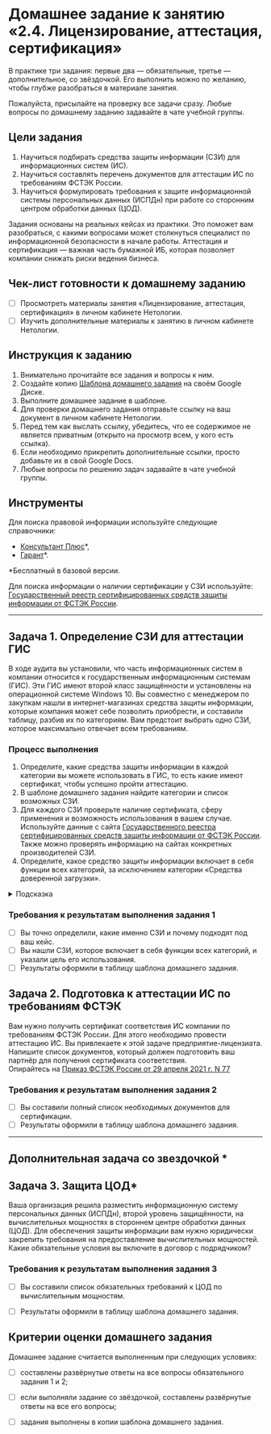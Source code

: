 # Домашнее задание к занятию «2.4. Лицензирование, аттестация, сертификация»

В практике три задания: первые два — обязательные, третье — дополнительное, со звёздочкой. Его выполнить можно по желанию, чтобы глубже разобраться в материале занятия. 

Пожалуйста, присылайте на проверку все задачи сразу. Любые вопросы по домашнему заданию задавайте в чате учебной группы.


## Цели задания
1. Научиться подбирать средства защиты информации (СЗИ) для информационных систем (ИС). 
2. Научиться составлять перечень документов для аттестации ИС по требованиям ФСТЭК России.
3. Научиться формулировать требования к защите информационной системы персональных данных (ИСПДн) при работе со сторонним центром обработки данных (ЦОД).
   
Задания основаны на реальных кейсах из практики. Это поможет вам разобраться, с какими вопросами может столкнуться специалист по информационной безопасности в начале работы. Аттестация и сертификация — важная часть бумажной ИБ, которая позволяет компании снижать риски ведения бизнеса.  


## Чек-лист готовности к домашнему заданию
- [ ] Просмотреть материалы занятия «Лицензирование, аттестация, сертификация» в личном кабинете Нетологии.
- [ ] Изучить дополнительные материалы к занятию в личном кабинете Нетологии.

## Инструкция к заданию
1. Внимательно прочитайте все задания и вопросы к ним.
2. Создайте копию [Шаблона домашнего задания](https://docs.google.com/document/d/1jSKsYmIGcDW7OVmPRu5O7DA5Sim4_T-dIBv7_ziZHdw/edit?usp=sharing) на своём Google Диске.
3. Выполните домашнее задание в шаблоне.
4. Для проверки домашнего задания отправьте ссылку на ваш документ в личном кабинете Нетологии.
5. Перед тем как выслать ссылку, убедитесь, что ее содержимое не является приватным (открыто на просмотр всем, у кого есть ссылка).
6. Если необходимо прикрепить дополнительные ссылки, просто добавьте их в свой Google Docs.
7. Любые вопросы по решению задач задавайте в чате учебной группы.

## Инструменты
Для поиска правовой информации используйте следующие справочники:
- [Консультант Плюс](https://www.consultant.ru/)*,
- [Гарант](https://www.garant.ru/)*.

*Бесплатный в базовой версии. 

Для поиска информации о наличии сертификации у СЗИ используйте:
[Государственный реестр сертифицированных средств защиты информации от ФСТЭК России](https://reestr.fstec.ru/reg3).

--- 

## Задача 1. Определение СЗИ для аттестации ГИС 

В ходе аудита вы установили, что часть информационных систем в компании относится к государственным информационным системам (ГИС). Эти ГИС имеют второй класс защищённости и установлены на операционной системе Windows 10. Вы совместно с менеджером по закупкам нашли в интернет-магазинах средства защиты информации, которые компания может себе позволить приобрести, и составили таблицу, разбив их по категориям. Вам предстоит выбрать одно СЗИ, которое максимально отвечает всем требованиям. 

### Процесс выполнения

1. Определите, какие средства защиты информации в каждой категории вы можете использовать в ГИС, то есть какие имеют сертификат, чтобы успешно пройти аттестацию. 
2. В шаблоне домашнего задания найдите категории и список возможных СЗИ. 
3. Для каждого СЗИ проверьте наличие сертификата, сферу применения и возможность использования в вашем случае. Используйте данные с сайта 
 [Государственного реестра сертифицированных средств защиты информации от ФСТЭК России](https://reestr.fstec.ru/reg3). Также можно проверять информацию на сайтах конкретных производителей СЗИ. 
4. Определите, какое средство защиты информации включает в себя функции всех категорий, за исключением категории «Средства доверенной загрузки».

<details>
    <summary>Подсказка</summary>

`Это средство защиты информации находится в категории «Средства защиты информации от несанкционированного доступа». ` 

  </details>

### Требования к результатам выполнения задания 1
- [ ] Вы точно определили, какие именно СЗИ и почему подходят под ваш кейс.
- [ ] Вы нашли СЗИ, которое включает в себя функции всех категорий, и указали цель его использования.
- [ ] Результаты оформили в таблицу шаблона домашнего задания.

## Задача 2. Подготовка к аттестации ИС по требованиям ФСТЭК

Вам нужно получить сертификат соответствия ИС компании по требованиям ФСТЭК России. Для этого необходимо провести аттестацию ИС. Вы привлекаете к этой задаче предприятие-лицензиата. Напишите список документов, который должен подготовить ваш партнёр для получения сертификата соответствия.  
Опирайтесь на [Приказ ФСТЭК России от 29 апреля 2021 г. N 77](https://u.netology.ru/backend/uploads/lms/attachments/files/data/54671/%D0%9F%D1%80%D0%B8%D0%BA%D0%B0%D0%B7_%D0%A4%D0%A1%D0%A2%D0%AD%D0%9A_%D0%A0%D0%BE%D1%81%D1%81%D0%B8%D0%B8_%D0%BE%D1%82_29_%D0%B0%D0%BF%D1%80%D0%B5%D0%BB%D1%8F_2021_%D0%B3._N_77.pdf)

### Требования к результатам выполнения задания 2
- [ ] Вы составили полный список необходимых документов для сертификации.
- [ ] Результаты оформили в таблицу шаблона домашнего задания.

--- 
## Дополнительная задача со звездочкой *

## Задача 3. Защита ЦОД*

Ваша организация решила разместить информационную систему персональных данных (ИСПДн), второй уровень защищённости, на вычислительных мощностях в стороннем центре обработки данных (ЦОД). Для обеспечения защиты информации вам нужно юридически закрепить требования на предоставление вычислительных мощностей. Какие обязательные условия вы включите в договор с подрядчиком? 

### Требования к результатам выполнения задания 3
- [ ] Вы составили список обязательных требований к ЦОД по вычислительным мощностям.
- [ ] Результаты оформили в таблицу шаблона домашнего задания.


## Критерии оценки домашнего задания

Домашнее задание считается выполненным при следующих условиях:
- [ ] составлены развёрнутые ответы на все вопросы обязательного задания 1 и 2;
- [ ] если выполняли задание со звёздочкой, составлены развёрнутые ответы на все его вопросы;
- [ ] задания выполнены в копии шаблона домашнего задания.

